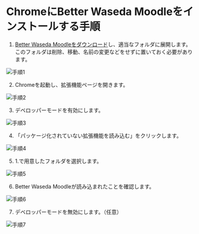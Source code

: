 # ChromeにBetter Waseda Moodleをインストールする手順

1. [Better Waseda Moodleをダウンロード](https://github.com/mkihr-ojisan/better-waseda-moodle/releases/download/v0.2.0/better-waseda-moodle-v0.2.0-chrome.zip)し、適当なフォルダに展開します。このフォルダは削除、移動、名前の変更などをせずに置いておく必要があります。

![手順1](https://raw.githubusercontent.com/mkihr-ojisan/better-waseda-moodle/main/readme-images/install-chrome/1.png)


2. Chromeを起動し、拡張機能ページを開きます。

![手順2](https://raw.githubusercontent.com/mkihr-ojisan/better-waseda-moodle/main/readme-images/install-chrome/2.png)


3. デベロッパーモードを有効にします。

![手順3](https://raw.githubusercontent.com/mkihr-ojisan/better-waseda-moodle/main/readme-images/install-chrome/3.png)


4. 「パッケージ化されていない拡張機能を読み込む」をクリックします。

![手順4](https://raw.githubusercontent.com/mkihr-ojisan/better-waseda-moodle/main/readme-images/install-chrome/4.png)


5. 1.で用意したフォルダを選択します。

![手順5](https://raw.githubusercontent.com/mkihr-ojisan/better-waseda-moodle/main/readme-images/install-chrome/5.png)


6. Better Waseda Moodleが読み込まれたことを確認します。

![手順6](https://raw.githubusercontent.com/mkihr-ojisan/better-waseda-moodle/main/readme-images/install-chrome/6.png)


7. デベロッパーモードを無効にします。（任意）

![手順7](https://raw.githubusercontent.com/mkihr-ojisan/better-waseda-moodle/main/readme-images/install-chrome/7.png)
